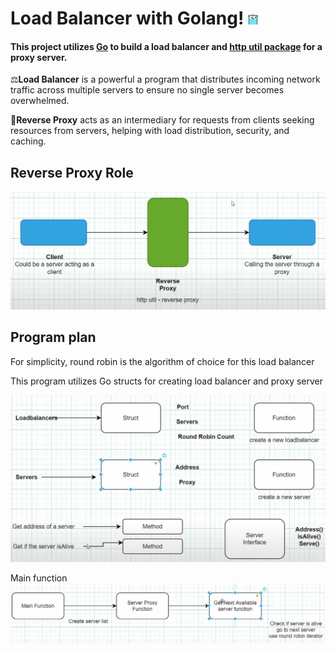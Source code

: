 # Load Balancer with Golang! ![Go Mascot](./assets/images/go.png)

#### This project utilizes [Go](https://go.dev/) to build a load balancer and [http util package](https://pkg.go.dev/net/http/httputil) for a proxy server. 
⚖️**Load Balancer** is a powerful a program that distributes incoming network traffic across multiple servers to ensure no single server becomes overwhelmed.

🔄**Reverse Proxy** acts as an intermediary for requests from clients seeking resources from servers, helping with load distribution, security, and caching.

## Reverse Proxy Role

![Proxy Server](./assets/images/proxy-plan.png)


## Program plan

For simplicity, round robin is the algorithm of choice for this load balancer

This program utilizes Go structs for creating load balancer and proxy server 

![Program Plan](./assets/images/program-plan.png)


Main function
![Main Function](./assets/images/main-function.png)


